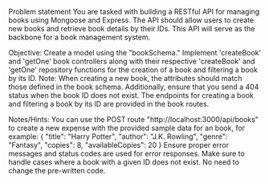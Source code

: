 Problem statement
You are tasked with building a RESTful API for managing books using Mongoose and Express. The API should allow users to create new books and retrieve book details by their IDs. This API will serve as the backbone for a book management system.

Objective:
Create a model using the "bookSchema."
Implement 'createBook' and 'getOne' book controllers along with their respective 'createBook' and 'getOne' repository functions for the creation of a book and filtering a book by its ID.
Note: When creating a new book, the attributes should match those defined in the book schema. Additionally, ensure that you send a 404 status when the book ID does not exist.
The endpoints for creating a book and filtering a book by its ID are provided in the book routes.

Notes/Hints:
You can use the POST route "http://localhost:3000/api/books" to create a new expense with the provided sample data for an book,
for example:
{
"title": "Harry Potter",
"author": "J.K. Rowling",
"genre": "Fantasy",
"copies": 8,
"availableCopies": 20
}
Ensure proper error messages and status codes are used for error responses.
Make sure to handle cases where a book with a given ID does not exist.
No need to change the pre-written code.
